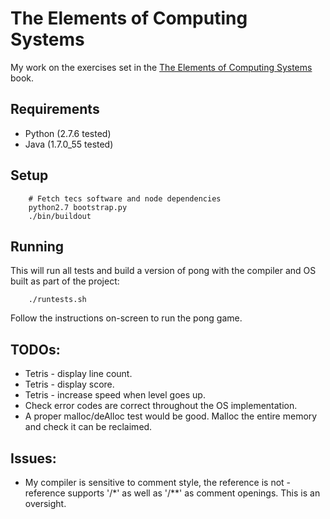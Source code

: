 The Elements of Computing Systems
=================================

My work on the exercises set in the [The Elements of Computing Systems][tecs]
book.

Requirements
------------

- Python (2.7.6 tested)
- Java (1.7.0_55 tested)

Setup
-----

```
    # Fetch tecs software and node dependencies
    python2.7 bootstrap.py
    ./bin/buildout
```

Running
-------

This will run all tests and build a version of pong with
the compiler and OS built as part of the project:

```
    ./runtests.sh
```

Follow the instructions on-screen to run the pong game.

TODOs:
------
- Tetris - display line count.
- Tetris - display score.
- Tetris - increase speed when level goes up.
- Check error codes are correct throughout the OS implementation.
- A proper malloc/deAlloc test would be good. Malloc the entire memory and
  check it can be reclaimed.


Issues:
-------
 - My compiler is sensitive to comment style, the reference is not - reference
   supports '/*' as well as '/**' as comment openings. This is an oversight.


[tecs]: http://www.nand2tetris.org/

